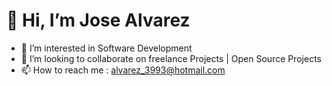 # 👋 Hi, I’m Jose Alvarez
- 👀 I’m interested in Software Development 
- 💞️ I’m looking to collaborate on freelance Projects | Open Source Projects
- 📫 How to reach me : alvarez_3993@hotmail.com

<!---
JoseAlvarezHernandez/JoseAlvarezHernandez is a ✨ special ✨ repository because its `README.md` (this file) appears on your GitHub profile.
You can click the Preview link to take a look at your changes.
--->
